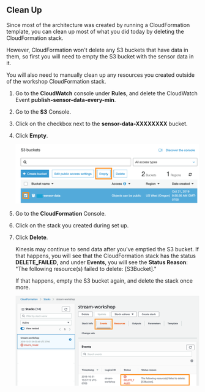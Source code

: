 ## Clean Up

Since most of the architecture was created by running a CloudFormation template, you can clean up most of what you did today by deleting the CloudFormation stack. 

However, CloudFormation won't delete any S3 buckets that have data in them, so first you will need to empty the S3 bucket with the sensor data in it.

You will also need to manually clean up any resources you created outside of the workshop CloudFormation stack. 

1. Go to the **CloudWatch** console under **Rules**, and delete the CloudWatch Event **publish-sensor-data-every-min**.

1. Go to the **S3** Console.

1. Click on the checkbox next to the **sensor-data-XXXXXXXX** bucket. 

1. Click **Empty**.

	![Empty S3 Bucket](Screenshots/empty-bucket.png)

1. Go to the **CloudFormation** Console.

1. Click on the stack you created during set up.

1. Click **Delete**.

	Kinesis may continue to send data after you've emptied the S3 bucket. If that happens, you will see that the CloudFormation stack has the status **DELETE_FAILED**, and under **Events**, you will see the **Status Reason**: "The following resource(s) failed to delete: [S3Bucket]." 

	If that happens, empty the S3 bucket again, and delete the stack once more.

	![Delete Failed](Screenshots/delete-fail.png)




